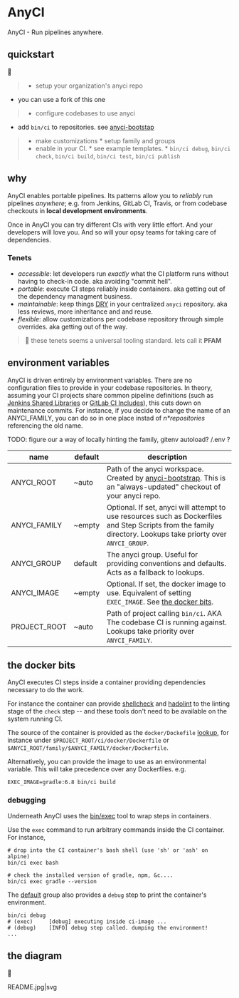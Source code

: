 # AnyCI
AnyCI - Run pipelines anywhere.

## quickstart

:construction:

> * setup your organization's anyci repo
  * you can use a fork of this one
> * configure codebases to use anyci
  * add `bin/ci` to repositories. see [anyci-bootstap](https://github.com/briceburg/anyci-bootstrap)
> * make customizations
    * setup family and groups
> * enable in your CI.
    * see example templates.
    * `bin/ci debug`, `bin/ci check`, `bin/ci build`, `bin/ci test`, `bin/ci publish`

## why

AnyCI enables portable pipelines. Its patterns allow you to _reliably_ run pipelines _anywhere_; e.g. from Jenkins, GitLab CI, Travis, or from codebase checkouts in **local development environments**.

Once in AnyCI you can try different CIs with very little effort. And your developers will love you. And so will your opsy teams for taking care of dependencies.

### Tenets

* *accessible*: let developers run _exactly_ what the CI platform runs without having to check-in code. aka avoiding "commit hell".
* *portable*: execute CI steps reliably inside containers. aka getting out of the dependency managment business.
* *maintainable*: keep things [DRY](https://en.wikipedia.org/wiki/Don%27t_repeat_yourself) in your centralized `anyci` repository. aka less reviews, more inheritance and and reuse.
* *flexible*: allow customizations per codebase repository through simple overrides. aka getting out of the way.

> :thought_balloon: these tenets seems a universal tooling standard. lets call it **PFAM**

## environment variables

AnyCI is driven entirely by environment variables. There are no configuration files to provide in your codebase repositories. In theory, assuming your CI projects share common pipeline definitions (such as [Jenkins Shared Libraries](https://www.jenkins.io/doc/book/pipeline/shared-libraries/) or [GitLab CI Includes](https://docs.gitlab.com/ee/ci/yaml/includes.html)), this cuts down on maintenance commits. For instance, if you decide to change the name of an ANYCI_FAMILY, you can do so in one place instad of _n*repositories_ referencing the old name.

TODO: figure our a way of locally hinting the family, gitenv autoload? <remote-host>/<repo-name>.env ?

name | default | description
--- | --- | ---
ANYCI_ROOT | ~auto | Path of the anyci workspace. Created by [anyci-bootstrap](https://github.com/briceburg/anyci-bootstrap). This is an "always-updated" checkout of your anyci repo.
ANYCI_FAMILY | ~empty | Optional. If set, anyci will attempt to use resources such as Dockerfiles and Step Scripts from the family directory. Lookups take priorty over `ANYCI_GROUP`.
ANYCI_GROUP | default | The anyci group. Useful for providing conventions and defaults. Acts as a fallback to lookups.
ANYCI_IMAGE | ~empty | Optional. If set, the docker image to use. Equivalent of setting `EXEC_IMAGE`. See [the docker bits](#the-docker-bits).
PROJECT_ROOT | ~auto | Path of project calling `bin/ci`. AKA The codebase CI is running against. Lookups take priority over `ANYCI_FAMILY`.

## the docker bits

AnyCI executes CI steps inside a container providing dependencies necessary to do the work.

For instance the container can provide [shellcheck](https://github.com/koalaman/shellcheck) and [hadolint](https://github.com/hadolint/hadolint) to the linting stage of the `check` step -- and these tools don't need to be available on the system running CI.

The source of the container is provided as the `docker/Dockefile` [lookup](#lookups), for instance under `$PROJECT_ROOT/ci/docker/Dockerfile` or `$ANYCI_ROOT/family/$ANYCI_FAMILY/docker/Dockerfile`.

Alternatively, you can provide the image to use as an environmental variable. This will take precedence over any Dockerfiles. e.g.

```
EXEC_IMAGE=gradle:6.8 bin/ci build
```

### debugging

Underneath AnyCI uses the [bin/exec](bin/exec) tool to wrap steps in containers.

Use the `exec` command to run arbitrary commands inside the CI container. For instance,

```
# drop into the CI container's bash shell (use 'sh' or 'ash' on alpine)
bin/ci exec bash

# check the installed version of gradle, npm, &c....
bin/ci exec gradle --version
```

The [default](group/default) group  also provides a `debug` step to print the container's environment.

```
bin/ci debug
# (exec)     [debug] executing inside ci-image ...
# (debug)    [INFO] debug step called. dumping the environment!
...
```

## the diagram

:construction:

README.jpg|svg
